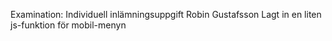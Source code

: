 Examination: Individuell inlämningsuppgift
Robin Gustafsson
Lagt in en liten js-funktion för mobil-menyn
